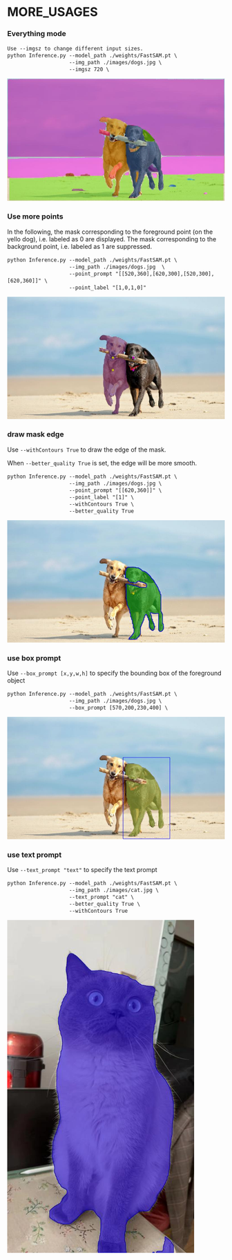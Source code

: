 # MORE_USAGES



### Everything mode
```angular2html
Use --imgsz to change different input sizes.
python Inference.py --model_path ./weights/FastSAM.pt \
                    --img_path ./images/dogs.jpg \
                    --imgsz 720 \
```
![everything mode](assets/more_usages/everything_mode.png)



### Use more points
In the following, the mask corresponding to the foreground point (on the yello dog), i.e. labeled as 0 are displayed. The mask corresponding to the background point, i.e. labeled as 1 are suppressed.
```angular2html
python Inference.py --model_path ./weights/FastSAM.pt \
                    --img_path ./images/dogs.jpg  \
                    --point_prompt "[[520,360],[620,300],[520,300],[620,360]]" \
                    --point_label "[1,0,1,0]"
```
![points prompt](assets/more_usages/more_points.png)
### draw mask edge
Use `--withContours True` to draw the edge of the mask.

When `--better_quality True` is set, the edge will be more smooth.

```angular2html
python Inference.py --model_path ./weights/FastSAM.pt \
                    --img_path ./images/dogs.jpg \  
                    --point_prompt "[[620,360]]" \
                    --point_label "[1]" \
                    --withContours True \
                    --better_quality True
```
![Draw Edge](assets/more_usages/draw_edge.png)
### use box prompt
Use `--box_prompt [x,y,w,h]` to specify the bounding box of the foreground object
```angular2html
python Inference.py --model_path ./weights/FastSAM.pt \
                    --img_path ./images/dogs.jpg \
                    --box_prompt [570,200,230,400] \
```
![box prompt](assets/more_usages/box_prompt.png)

### use text prompt
Use `--text_prompt "text"` to specify the text prompt
```angular2html
python Inference.py --model_path ./weights/FastSAM.pt \
                    --img_path ./images/cat.jpg \
                    --text_prompt "cat" \
                    --better_quality True \
                    --withContours True 
```
![text prompt](assets/more_usages/text_prompt_cat.png)
